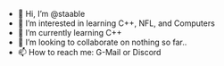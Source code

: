 - 👋 Hi, I’m @staable
- 👀 I’m interested in learning C++, NFL, and Computers
- 🌱 I’m currently learning C++
- 💞️ I’m looking to collaborate on nothing so far..
- 📫 How to reach me: G-Mail or Discord

<!---
staable/staable is a ✨ special ✨ repository because its `README.md` (this file) appears on your GitHub profile.
You can click the Preview link to take a look at your changes.
--->

